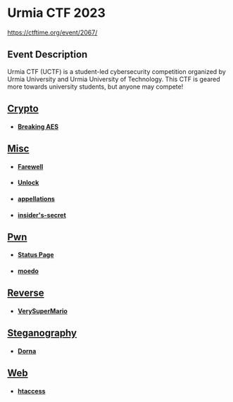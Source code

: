 # Urmia CTF 2023

https://ctftime.org/event/2067/

## Event Description

Urmia CTF (UCTF) is a student-led cybersecurity competition organized by Urmia University and Urmia University of Technology.
This CTF is geared more towards university students, but anyone may compete!

## [Crypto](<Crypto>)
 * #### [Breaking AES](<Crypto/Breaking AES/>)
## [Misc](<Misc>)
 * #### [Farewell](<Misc/Farewell/>)
 * #### [Unlock](<Misc/Unlock/>)
 * #### [appellations](<Misc/appellations/>)
 * #### [insider's-secret](<Misc/insider's-secret/>)
## [Pwn](<Pwn>)
 * #### [Status Page](<Pwn/Status Page/>)
 * #### [moedo](<Pwn/moedo/>)
## [Reverse](<Reverse>)
 * #### [VerySuperMario](<Reverse/VerySuperMario/>)
## [Steganography](<Steganography>)
 * #### [Dorna](<Steganography/Dorna/>)
## [Web](<Web>)
 * #### [htaccess](<Web/htaccess/>)
